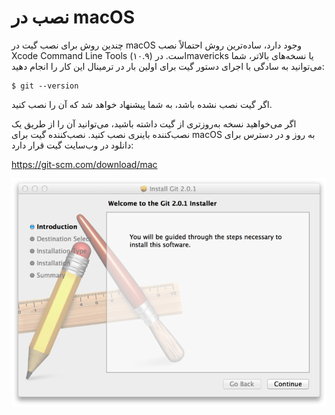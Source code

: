 # نصب در macOS
چندین روش برای نصب گیت در macOS وجود دارد، ساده‌ترین روش احتمالاً نصب Xcode Command Line Tools است. در (۱۰.۹)mavericks یا نسخه‌های بالاتر، شما می‌توانید به سادگی با اجرای دستور گیت برای اولین بار در ترمینال این کار را انجام دهید:
```
$ git --version
```
اگر گیت نصب نشده باشد،  به شما پیشنهاد خواهد شد که آن را نصب کنید.

اگر می‌خواهید نسخه به‌روزتری از گیت داشته باشید، می‌توانید آن را از طریق یک نصب‌کننده باینری نصب کنید. نصب‌کننده گیت برای macOS به روز و در دسترس برای دانلود در وب‌سایت گیت قرار دارد: 

<https://git-scm.com/download/mac>

![alt text](git2/git-osx-installer.png)
